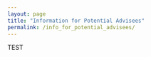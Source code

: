 ```yaml
---
layout: page
title: "Information for Potential Advisees"
permalink: /info_for_potential_advisees/
---
```


TEST
